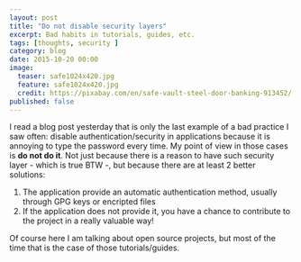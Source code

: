 ```yaml
---
layout: post
title: "Do not disable security layers"
excerpt: Bad habits in tutorials, guides, etc.
tags: [thoughts, security ]
category: blog
date: 2015-10-20 00:00
image:
  teaser: safe1024x420.jpg
  feature: safe1024x420.jpg
  credit: https://pixabay.com/en/safe-vault-steel-door-banking-913452/
published: false
---
```


I read a blog post yesterday that is only the last example of a bad practice I saw often: disable authentication/security in applications because it is annoying to type the password every time. My point of view in those cases is **do not do it**. Not just because there is a reason to have such security layer - which is true BTW -, but because there are at least 2 better solutions:

1. The application provide an automatic authentication method, usually through GPG keys or encripted files
2. If the application does not provide it, you have a chance to contribute to the project in a really valuable way!

Of course here I am talking about open source projects, but most of the time that is the case of those tutorials/guides.

